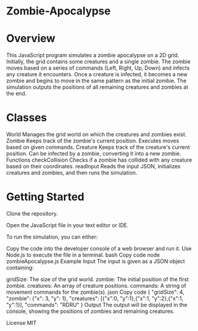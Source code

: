 # Zombie-Apocalypse
# **Overview**
This JavaScript program simulates a zombie apocalypse on a 2D grid. Initially, the grid contains some creatures and a single zombie. The zombie moves based on a series of commands (Left, Right, Up, Down) and infects any creature it encounters. Once a creature is infected, it becomes a new zombie and begins to move in the same pattern as the initial zombie. The simulation outputs the positions of all remaining creatures and zombies at the end.

# **Classes**
World
Manages the grid world on which the creatures and zombies exist.
Zombie
Keeps track of the zombie's current position.
Executes moves based on given commands.
Creature
Keeps track of the creature's current position.
Can be infected by a zombie, converting it into a new zombie.
Functions
checkCollision
Checks if a zombie has collided with any creature based on their coordinates.
readInput
Reads the input JSON, initializes creatures and zombies, and then runs the simulation.


# **Getting Started**
Clone the repository.

Open the JavaScript file in your text editor or IDE.

To run the simulation, you can either:

Copy the code into the developer console of a web browser and run it.
Use Node.js to execute the file in a terminal.
bash
Copy code
node zombieApocalypse.js
Example Input
The input is given as a JSON object containing:

gridSize: The size of the grid world.
zombie: The initial position of the first zombie.
creatures: An array of creature positions.
commands: A string of movement commands for the zombie(s).
json
Copy code
{
  "gridSize": 4,
  "zombie": {"x": 3, "y": 1},
  "creatures": [{"x":0, "y":1},{"x":1, "y":2},{"x":1, "y":1}],
  "commands": "RDRU"
}
Output
The output will be displayed in the console, showing the positions of zombies and remaining creatures.

License
MIT
